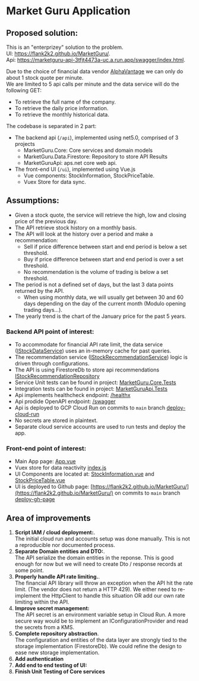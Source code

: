 # Market Guru Application

## Proposed solution:

This is an "enterprizey" solution to the problem.  
UI: https://flank2k2.github.io/MarketGuru/.  
Api: https://marketguru-api-3tfjt4473a-uc.a.run.app/swagger/index.html.   

Due to the choice of financial data vendor [AlphaVantage](https://www.alphavantage.co/documentation/) we can only do about 1 stock quote per minute.   
We are limited to 5 api calls per minute and the data service will do the following GET:
  -  To retrieve the full name of the company.
  -  To retrieve the daily price information.
  -  To retrieve the monthly historical data.

The codebase is separated in 2 part:
  - The backend api (`/api`), implemented using net5.0, comprised of 3 projects
    - MarketGuru.Core: Core services and domain models
    - MarketGuru.Data.Firestore: Repository to store API Results
    - MarketGuruApi: aps.net core web api.
  - The front-end UI (`/ui`), implemented using Vue.js
    - Vue components: StockInformation, StockPriceTable.
    - Vuex Store for data sync.

## Assumptions:

 - Given a stock quote, the service will retrieve the high, low and closing price of the previous day.
 - The API retrieve stock history on a monthly basis.
 - The API will look at the history over a period and make a recommendation:
    - Sell if price difference between start and end period is below a set threshold.
    - Buy if price difference between start and end period is over a set threshold.
    - No recommendation is the volume of trading is below a set threshold.
 - The period is not a defined set of days, but the last 3 data points returned by the API. 
    - When using monthly data, we will usually get between 30 and 60 days depending on the day of the current month (Modulo opening trading days...). 
 - The yearly trend is the chart of the January price for the past 5 years.

### Backend API point of interest:

- To accommodate for financial API rate limit, the data service ([IStockDataService](https://github.com/Flank2k2/MarketGuru/blob/main/api/MarketGuru.Core/Services/StockDataService.cs)) uses an in-memory cache for past queries.
- The recommendation service ([IStockRecommendationService](https://github.com/Flank2k2/MarketGuru/blob/main/api/MarketGuru.Core/Services/StockRecommendationService.cs)) logic is driven through configurations.
- The API is using FirestoreDb to store api recommendations [IStockRecommendationRepository](https://github.com/Flank2k2/MarketGuru/blob/main/api/MarketGuru.Data/Repository/StockRecommendationRepository.cs)
- Service Unit tests can be found in project: [MarketGuru.Core.Tests](https://github.com/Flank2k2/MarketGuru/tree/main/api/MarketGuru.Core.Tests)
- Integration tests can be found in project: [MarketGuruApi.Tests](https://github.com/Flank2k2/MarketGuru/tree/main/api/MarketGuruApi.Tests)
- Api implements healthcheck endpoint: [/healthx](https://marketguru-api-3tfjt4473a-uc.a.run.app/healthz)
- Api prodide OpenAPI endpoint: [/swagger](https://marketguru-api-3tfjt4473a-uc.a.run.app/swagger/index.html)
- Api is deployed to GCP Cloud Run on commits to `main` branch [deploy-cloud-run](https://github.com/Flank2k2/MarketGuru/blob/main/.github/workflows/deploy-cloud-run.yml)  
- No secrets are stored in plaintext.
- Separate cloud service accounts are used to run tests and deploy the app.

### Front-end point of interest:

- Main App page: [App.vue](https://github.com/Flank2k2/MarketGuru/blob/main/ui/src/App.vue)
- Vuex store for data reactivity [index.js](https://github.com/Flank2k2/MarketGuru/blob/main/ui/src/store/index.js)
- UI Components are located at: [StockInformation.vue](https://github.com/Flank2k2/MarketGuru/blob/main/ui/src/components/StockInformation.vue) and [StockPriceTable.vue](https://github.com/Flank2k2/MarketGuru/blob/main/ui/src/components/StockPriceTable.vue)
- UI is deployed to Github page: [https://flank2k2.github.io/MarketGuru/](https://flank2k2.github.io/MarketGuru/) on commits to `main` branch [deploy-gh-page](https://github.com/Flank2k2/MarketGuru/blob/main/.github/workflows/deploy-gh-page.yml)

## Area of improvements

1. **Script IAM / cloud deployment:**.   
The initial cloud run and accounts setup was done manually. This is not a reproducible nor documented process.
2. **Separate Domain entities and DTO:**.   
The API serialize the domain entities in the reponse. This is good enough for now but we will need to create Dto / response records at some point.
4. **Properly handle API rate limiting.**.  
 The financial API library will throw an exception when the API hit the rate limit. (The vendor does not return a HTTP 429). 
 We either need to re-implement the HttpClient to handle this situation OR add our own rate limiting within the API. 
5. **Improve secret management:**    
The API secret is an environment variable setup in Cloud Run. A more secure way would be to implement an IConfigurationProvider and read the secrets from a KMS.
6. **Complete repository abstraction**.   
The configuration and entities of the data layer are strongly tied to the storage implementation (FirestoreDb). We could refine the design to ease new storage implementation.
7. **Add authentication**
8. **Add end to end testing of UI:**
9. **Finish Unit Testing of Core services**
